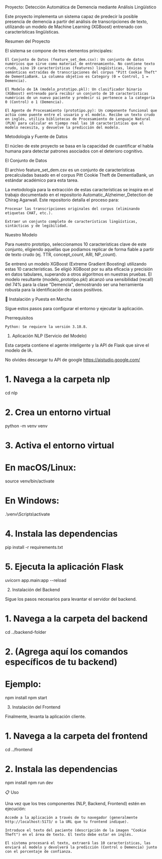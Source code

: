 Proyecto: Detección Automática de Demencia mediante Análisis Lingüístico

Este proyecto implementa un sistema capaz de predecir la posible presencia de demencia a partir del análisis de transcripciones de texto, utilizando un modelo de Machine Learning (XGBoost) entrenado con características lingüísticas.

Resumen del Proyecto

El sistema se compone de tres elementos principales:

    El Conjunto de Datos (feature_set_dem.csv): Un conjunto de datos numéricos que sirve como material de entrenamiento. No contiene texto crudo, sino 19 características (features) lingüísticas, léxicas y semánticas extraídas de transcripciones del corpus "Pitt Cookie Theft" de DementiaBank. La columna objetivo es Category (0 = Control, 1 = Demencia).

    El Modelo de IA (modelo_prototipo.pkl): Un clasificador binario (XGBoost) entrenado para recibir un conjunto de 10 características numéricas de un nuevo paciente y predecir si pertenece a la categoría 0 (Control) o 1 (Demencia).

    El Agente de Procesamiento (prototipo.py): Un componente funcional que actúa como puente entre el usuario y el modelo. Recibe un texto crudo en inglés, utiliza bibliotecas de Procesamiento de Lenguaje Natural (PLN) para calcular en tiempo real las 10 características que el modelo necesita, y devuelve la predicción del modelo.

Metodología y Fuente de Datos

El núcleo de este proyecto se basa en la capacidad de cuantificar el habla humana para detectar patrones asociados con el deterioro cognitivo.

El Conjunto de Datos

El archivo feature_set_dem.csv es un conjunto de características precalculadas basado en el corpus Pitt Cookie Theft de DementiaBank, un estándar académico para esta tarea.

La metodología para la extracción de estas características se inspira en el trabajo documentado en el repositorio Automatic_Alzheimer_Detection de Chirag Agarwall. Este repositorio detalla el proceso para:

    Procesar las transcripciones originales del corpus (eliminando etiquetas CHAT, etc.).

    Extraer un conjunto completo de características lingüísticas, sintácticas y de legibilidad.

Nuestro Modelo

Para nuestro prototipo, seleccionamos 10 características clave de este conjunto, eligiendo aquellas que podíamos replicar de forma fiable a partir de texto crudo (ej. TTR, concept_count, ARI, NP_count).

Se entrenó un modelo XGBoost (Extreme Gradient Boosting) utilizando estas 10 características. Se eligió XGBoost por su alta eficacia y precisión en datos tabulares, superando a otros algoritmos en nuestras pruebas. El modelo resultante (modelo_prototipo.pkl) alcanzó una sensibilidad (recall) del 74% para la clase "Demencia", demostrando ser una herramienta robusta para la identificación de casos positivos.

🚀 Instalación y Puesta en Marcha

Sigue estos pasos para configurar el entorno y ejecutar la aplicación.

Prerrequisitos

    Python: Se requiere la versión 3.10.8.

1. Aplicación NLP (Servicio del Modelo)

Esta carpeta contiene el agente inteligente y la API de Flask que sirve el modelo de IA.

No olvides descargar tu API de google https://aistudio.google.com/

# 1. Navega a la carpeta nlp
cd nlp

# 2. Crea un entorno virtual
python -m venv venv

# 3. Activa el entorno virtual
# En macOS/Linux:
source venv/bin/activate
# En Windows:
.\venv\Scripts\activate

# 4. Instala las dependencias
pip install -r requirements.txt

# 5. Ejecuta la aplicación Flask
uvicorn app.main:app --reload

2. Instalación del Backend

Sigue los pasos necesarios para levantar el servidor del backend.

# 1. Navega a la carpeta del backend
cd ../backend-folder

# 2. (Agrega aquí los comandos específicos de tu backend)
# Ejemplo:
npm install
npm start

3. Instalación del Frontend

Finalmente, levanta la aplicación cliente.

# 1. Navega a la carpeta del frontend
cd ../frontend

# 2. Instala las dependencias

npm install
npm run dev

📋 Uso

Una vez que los tres componentes (NLP, Backend, Frontend) estén en ejecución:

    Accede a la aplicación a través de tu navegador (generalmente http://localhost:5173/ o la URL que tu frontend indique).

    Introduce el texto del paciente (descripción de la imagen "Cookie Theft") en el área de texto. El texto debe estar en inglés.

    El sistema procesará el texto, extraerá las 10 características, las enviará al modelo y devolverá la predicción (Control o Demencia) junto con el porcentaje de confianza.